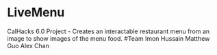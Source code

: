 # LiveMenu
CalHacks 6.0 Project - Creates an interactable restaurant menu from an image to show images of the menu food. 
#Team
Imon Hussain
Matthew Guo
Alex Chan
